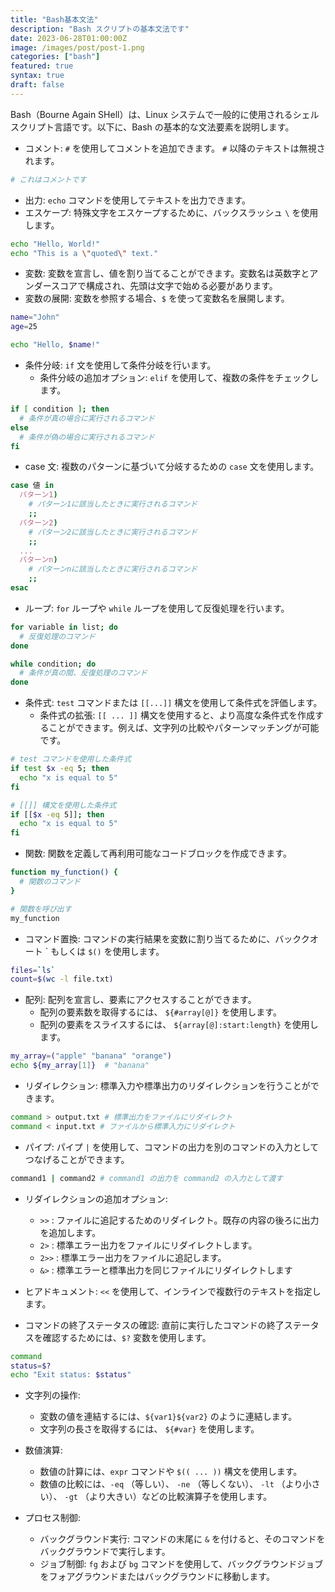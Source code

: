 ```yaml
---
title: "Bash基本文法"
description: "Bash スクリプトの基本文法です"
date: 2023-06-28T01:00:00Z
image: /images/post/post-1.png
categories: ["bash"]
featured: true
syntax: true
draft: false
---
```


Bash（Bourne Again SHell）は、Linux システムで一般的に使用されるシェルスクリプト言語です。以下に、Bash の基本的な文法要素を説明します。

- コメント: `#` を使用してコメントを追加できます。 `#` 以降のテキストは無視されます。

```bash
# これはコメントです
```

- 出力: `echo` コマンドを使用してテキストを出力できます。
- エスケープ: 特殊文字をエスケープするために、バックスラッシュ `\` を使用します。

```bash
echo "Hello, World!"
echo "This is a \"quoted\" text."
```

- 変数: 変数を宣言し、値を割り当てることができます。変数名は英数字とアンダースコアで構成され、先頭は文字で始める必要があります。
- 変数の展開: 変数を参照する場合、`$` を使って変数名を展開します。

```bash
name="John"
age=25

echo "Hello, $name!"
```

- 条件分岐: `if` 文を使用して条件分岐を行います。
  - 条件分岐の追加オプション: `elif` を使用して、複数の条件をチェックします。

```bash
if [ condition ]; then
  # 条件が真の場合に実行されるコマンド
else
  # 条件が偽の場合に実行されるコマンド
fi
```

- case 文: 複数のパターンに基づいて分岐するための `case` 文を使用します。

```bash
case 値 in
  パターン1)
    # パターン1に該当したときに実行されるコマンド
    ;;
  パターン2)
    # パターン2に該当したときに実行されるコマンド
    ;;
  ...
  パターンn)
    # パターンnに該当したときに実行されるコマンド
    ;;
esac
```

- ループ: `for` ループや `while` ループを使用して反復処理を行います。

```bash
for variable in list; do
  # 反復処理のコマンド
done

while condition; do
  # 条件が真の間、反復処理のコマンド
done
```

- 条件式: `test` コマンドまたは `[[...]]` 構文を使用して条件式を評価します。
  - 条件式の拡張: `[[ ... ]]` 構文を使用すると、より高度な条件式を作成することができます。例えば、文字列の比較やパターンマッチングが可能です。

```bash
# test コマンドを使用した条件式
if test $x -eq 5; then
  echo "x is equal to 5"
fi

# [[]] 構文を使用した条件式
if [[$x -eq 5]]; then
  echo "x is equal to 5"
fi
```

- 関数: 関数を定義して再利用可能なコードブロックを作成できます。

```bash
function my_function() {
  # 関数のコマンド
}

# 関数を呼び出す
my_function
```

- コマンド置換: コマンドの実行結果を変数に割り当てるために、バッククオート \` もしくは `$()` を使用します。

```bash
files=`ls`
count=$(wc -l file.txt)
```

- 配列: 配列を宣言し、要素にアクセスすることができます。
  - 配列の要素数を取得するには、 `${#array[@]}` を使用します。
  - 配列の要素をスライスするには、 `${array[@]:start:length}` を使用します。

```bash
my_array=("apple" "banana" "orange")
echo ${my_array[1]}  # "banana"
```

- リダイレクション: 標準入力や標準出力のリダイレクションを行うことができます。

```bash
command > output.txt # 標準出力をファイルにリダイレクト
command < input.txt # ファイルから標準入力にリダイレクト
```

- パイプ: パイプ `|` を使用して、コマンドの出力を別のコマンドの入力としてつなげることができます。

```bash
command1 | command2 # command1 の出力を command2 の入力として渡す
```

- リダイレクションの追加オプション:

  - `>>` : ファイルに追記するためのリダイレクト。既存の内容の後ろに出力を追加します。
  - `2>` : 標準エラー出力をファイルにリダイレクトします。
  - `2>>` : 標準エラー出力をファイルに追記します。
  - `&>` : 標準エラーと標準出力を同じファイルにリダイレクトします

- ヒアドキュメント: `<<` を使用して、インラインで複数行のテキストを指定します。

- コマンドの終了ステータスの確認: 直前に実行したコマンドの終了ステータスを確認するためには、`$?` 変数を使用します。

```bash
command
status=$?
echo "Exit status: $status"
```

- 文字列の操作:

  - 変数の値を連結するには、`${var1}${var2}` のように連結します。
  - 文字列の長さを取得するには、 `${#var}` を使用します。

- 数値演算:

  - 数値の計算には、`expr` コマンドや `$(( ... ))` 構文を使用します。
  - 数値の比較には、`-eq` （等しい）、 `-ne` （等しくない）、 `-lt` （より小さい）、 `-gt` （より大きい）などの比較演算子を使用します。

- プロセス制御:
  - バックグラウンド実行: コマンドの末尾に `&` を付けると、そのコマンドをバックグラウンドで実行します。
  - ジョブ制御: `fg` および `bg` コマンドを使用して、バックグラウンドジョブをフォアグラウンドまたはバックグラウンドに移動します。
